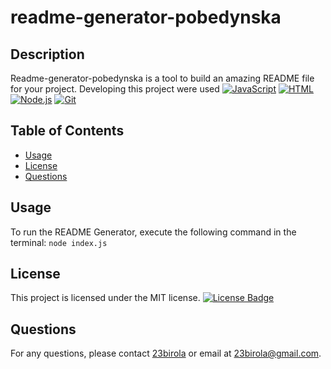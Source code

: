 # readme-generator-pobedynska

## Description

Readme-generator-pobedynska is a tool to build an amazing README file for your project.
Developing this project were used [![JavaScript](https://img.shields.io/badge/JavaScript-ES6-yellow)](https://developer.mozilla.org/en-US/docs/Web/JavaScript)
[![HTML](https://img.shields.io/badge/HTML-5-orange)](https://developer.mozilla.org/en-US/docs/Web/HTML)
[![Node.js](https://img.shields.io/badge/Node.js-v14-green)](https://nodejs.org/)
[![Git](https://img.shields.io/badge/Git-v2.32-blue)](https://git-scm.com/)

## Table of Contents

- [Usage](#usage)
- [License](#license)
- [Questions](#questions)

## Usage

To run the README Generator, execute the following command in the terminal: `node index.js`

## License

This project is licensed under the MIT license. [![License Badge](https://img.shields.io/badge/License-MIT-blue.svg)](https://opensource.org/licenses/MIT)

## Questions

For any questions, please contact [23birola](https://github.com/23birola) or email at 23birola@gmail.com.
